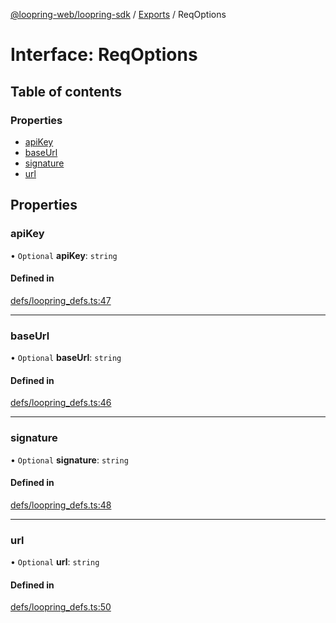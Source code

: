 [@loopring-web/loopring-sdk](../README.md) / [Exports](../modules.md) / ReqOptions

# Interface: ReqOptions

## Table of contents

### Properties

- [apiKey](ReqOptions.md#apikey)
- [baseUrl](ReqOptions.md#baseurl)
- [signature](ReqOptions.md#signature)
- [url](ReqOptions.md#url)

## Properties

### apiKey

• `Optional` **apiKey**: `string`

#### Defined in

[defs/loopring_defs.ts:47](https://github.com/Loopring/loopring_sdk/blob/5861d10/src/defs/loopring_defs.ts#L47)

___

### baseUrl

• `Optional` **baseUrl**: `string`

#### Defined in

[defs/loopring_defs.ts:46](https://github.com/Loopring/loopring_sdk/blob/5861d10/src/defs/loopring_defs.ts#L46)

___

### signature

• `Optional` **signature**: `string`

#### Defined in

[defs/loopring_defs.ts:48](https://github.com/Loopring/loopring_sdk/blob/5861d10/src/defs/loopring_defs.ts#L48)

___

### url

• `Optional` **url**: `string`

#### Defined in

[defs/loopring_defs.ts:50](https://github.com/Loopring/loopring_sdk/blob/5861d10/src/defs/loopring_defs.ts#L50)
